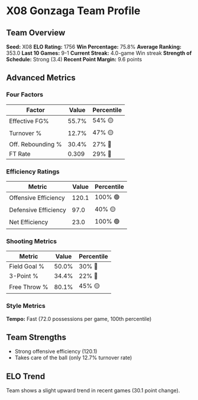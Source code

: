 # X08 Gonzaga Team Profile
## Team Overview
**Seed:** X08
**ELO Rating:** 1756
**Win Percentage:** 75.8%
**Average Ranking:** 353.0
**Last 10 Games:** 9-1
**Current Streak:** 4.0-game Win streak
**Strength of Schedule:** Strong (3.4)
**Recent Point Margin:** 9.6 points

## Advanced Metrics
### Four Factors
| Factor | Value | Percentile |
|--------|-------|------------|
| Effective FG% | 55.7% | 54% 🟡 |
| Turnover % | 12.7% | 47% 🟡 |
| Off. Rebounding % | 30.4% | 27% 🔴 |
| FT Rate | 0.309 | 29% 🔴 |

### Efficiency Ratings
| Metric | Value | Percentile |
|--------|-------|------------|
| Offensive Efficiency | 120.1 | 100% 🟢 |
| Defensive Efficiency | 97.0 | 40% 🟡 |
| Net Efficiency | 23.0 | 100% 🟢 |

### Shooting Metrics
| Metric | Value | Percentile |
|--------|-------|------------|
| Field Goal % | 50.0% | 30% 🔴 |
| 3-Point % | 34.4% | 22% 🔴 |
| Free Throw % | 80.1% | 45% 🟡 |

### Style Metrics
**Tempo:** Fast (72.0 possessions per game, 100th percentile)

## Team Strengths
* Strong offensive efficiency (120.1)
* Takes care of the ball (only 12.7% turnover rate)

## ELO Trend
Team shows a slight upward trend in recent games (30.1 point change).

